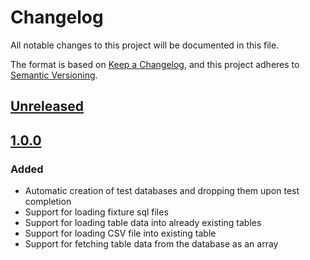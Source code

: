 # Changelog
All notable changes to this project will be documented in this file.

The format is based on [Keep a Changelog](https://keepachangelog.com/en/1.0.0/),
and this project adheres to [Semantic Versioning](https://semver.org/spec/v2.0.0.html).

## [Unreleased]

## [1.0.0]

### Added
 - Automatic creation of test databases and dropping them upon test completion
 - Support for loading fixture sql files
 - Support for loading table data into already existing tables
 - Support for loading CSV file into existing table
 - Support for fetching table data from the database as an array

[Unreleased]: https://github.com/EcomDev/mysql-test-utils/compare/1.0.0...develop
[1.0.0]: https://github.com/EcomDev/mysql-test-utils/compare/67dda02cdfe2a2ca766b5821da2f48b2c8a1ef68...1.0.0
